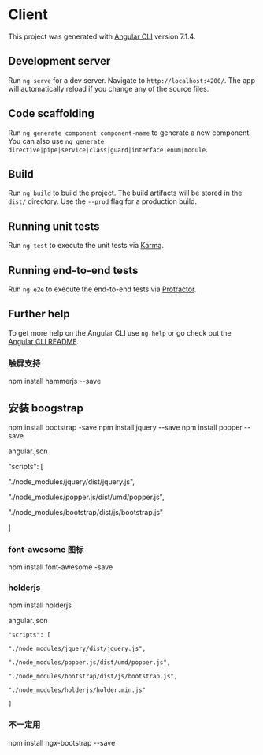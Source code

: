 # Client

This project was generated with [Angular CLI](https://github.com/angular/angular-cli) version 7.1.4.

## Development server

Run `ng serve` for a dev server. Navigate to `http://localhost:4200/`. The app will automatically reload if you change any of the source files.

## Code scaffolding

Run `ng generate component component-name` to generate a new component. You can also use `ng generate directive|pipe|service|class|guard|interface|enum|module`.

## Build

Run `ng build` to build the project. The build artifacts will be stored in the `dist/` directory. Use the `--prod` flag for a production build.

## Running unit tests

Run `ng test` to execute the unit tests via [Karma](https://karma-runner.github.io).

## Running end-to-end tests

Run `ng e2e` to execute the end-to-end tests via [Protractor](http://www.protractortest.org/).

## Further help

To get more help on the Angular CLI use `ng help` or go check out the [Angular CLI README](https://github.com/angular/angular-cli/blob/master/README.md).

### 触屏支持

npm install hammerjs --save

## 安装 boogstrap

npm install bootstrap -save
npm install jquery --save
npm install popper --save

angular.json

"scripts": [

"./node_modules/jquery/dist/jquery.js",

"./node_modules/popper.js/dist/umd/popper.js",

"./node_modules/bootstrap/dist/js/bootstrap.js"

]

### font-awesome 图标

npm install font-awesome -save

### holderjs

npm install holderjs

angular.json

```
"scripts": [

"./node_modules/jquery/dist/jquery.js",

"./node_modules/popper.js/dist/umd/popper.js",

"./node_modules/bootstrap/dist/js/bootstrap.js",

"./node_modules/holderjs/holder.min.js"

]
```

### 不一定用

npm install ngx-bootstrap --save
